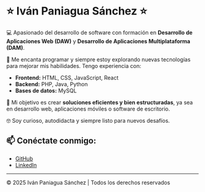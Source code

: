 # ⭐ Iván Paniagua Sánchez ⭐



💻 Apasionado del desarrollo de software con formación en **Desarrollo de Aplicaciones Web (DAW)** y **Desarrollo de Aplicaciones Multiplataforma (DAM)**.

🚀 Me encanta programar y siempre estoy explorando nuevas tecnologías para mejorar mis habilidades. Tengo experiencia con:

- **Frontend:** HTML, CSS, JavaScript, React  
- **Backend:** PHP, Java, Python  
- **Bases de datos:** MySQL  

🎯 Mi objetivo es crear **soluciones eficientes y bien estructuradas**, ya sea en desarrollo web, aplicaciones móviles o software de escritorio.  

🤓 Soy curioso, autodidacta y siempre listo para nuevos desafíos.

## 📫 Conéctate conmigo:

- [GitHub](https://github.com/Ivanfuenla18)  
- [LinkedIn](in/iván-paniagua-194314205)  

---

© 2025 Iván Paniagua Sánchez | Todos los derechos reservados
